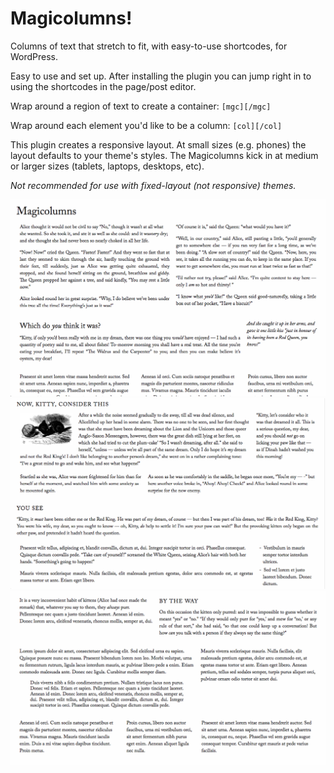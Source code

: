 # Magicolumns!

Columns of text that stretch to fit, with easy-to-use shortcodes, for WordPress.

Easy to use and set up. After installing the plugin you can jump right in to using the shortcodes in the page/post editor.

Wrap around a region of text to create a container:
`[mgc][/mgc]`

Wrap around each element you'd like to be a column:
`[col][/col]`

This plugin creates a responsive layout. At small sizes (e.g. phones) the layout defaults to your theme's styles. The Magicolumns kick in at medium or larger sizes (tablets, laptops, desktops, etc).

_Not recommended for use with fixed-layout (not responsive) themes._

![Screenshot of columns](assets/screenshot-1.png)
![Screenshot of columns](assets/screenshot-2.png)
![Screenshot of columns](assets/screenshot-3.png)